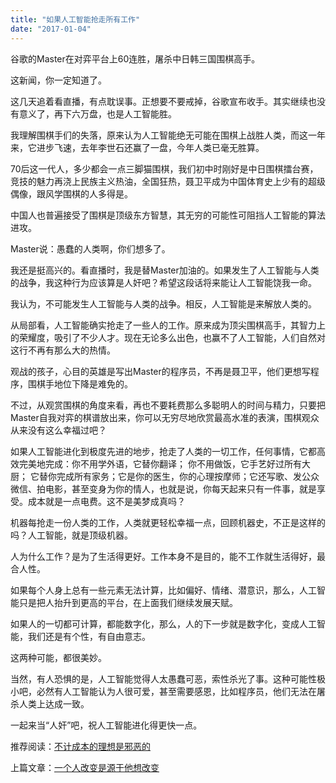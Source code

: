 ```yaml
---
title: "如果人工智能抢走所有工作"
date: "2017-01-04"
---
```


谷歌的Master在对弈平台上60连胜，屠杀中日韩三国围棋高手。

这新闻，你一定知道了。

这几天追着看直播，有点耽误事。正想要不要戒掉，谷歌宣布收手。其实继续也没有意义了，再下六万盘，也是人工智能胜。

我理解围棋手们的失落，原来认为人工智能绝无可能在围棋上战胜人类，而这一年来，它进步飞速，去年李世石还赢了一盘，今年人类已毫无胜算。

70后这一代人，多少都会一点三脚猫围棋，我们初中时刚好是中日围棋擂台赛，竞技的魅力再浇上民族主义热油，全国狂热，聂卫平成为中国体育史上少有的超级偶像，跟风学围棋的人多得是。

中国人也普遍接受了围棋是顶级东方智慧，其无穷的可能性可阻挡人工智能的算法进攻。

Master说：愚蠢的人类啊，你们想多了。

我还是挺高兴的。看直播时，我是替Master加油的。如果发生了人工智能与人类的战争，我这种行为应该算是人奸吧？希望这段话将来能让人工智能饶我一命。

我认为，不可能发生人工智能与人类的战争。相反，人工智能是来解放人类的。

从局部看，人工智能确实抢走了一些人的工作。原来成为顶尖围棋高手，其智力上的荣耀度，吸引了不少人才。现在无论多么出色，也赢不了人工智能，人们自然对这行不再有那么大的热情。

观战的孩子，心目的英雄是写出Master的程序员，不再是聂卫平，他们更想写程序，围棋手地位下降是难免的。

不过，从观赏围棋的角度来看，再也不要耗费那么多聪明人的时间与精力，只要把Master自我对弈的棋谱放出来，你可以无穷尽地欣赏最高水准的表演，围棋观众从来没有这么幸福过吧？  

如果人工智能进化到极度先进的地步，抢走了人类的一切工作，任何事情，它都高效完美地完成：你不用学外语，它替你翻译； 你不用做饭，它手艺好过所有大厨； 它替你完成所有家务；它是你的医生，你的心理按摩师；它还写歌、发公众微信、拍电影，甚至变身为你的情人，也就是说，你每天起来只有一件事，就是享受。成本就是一点电费。这不是美梦成真吗？

机器每抢走一份人类的工作，人类就更轻松幸福一点，回顾机器史，不正是这样的吗？人工智能，就是顶级机器。

人为什么工作？是为了生活得更好。工作本身不是目的，能不工作就生活得好，最合人性。

如果每个人身上总有一些元素无法计算，比如偏好、情绪、潜意识，那么，人工智能只是把人抬升到更高的平台，在上面我们继续发展天赋。

如果人的一切都可计算，都能数字化，那么，人的下一步就是数字化，变成人工智能，我们还是有个性，有自由意志。

这两种可能，都很美妙。

当然，有人恐惧的是，人工智能觉得人太愚蠢可恶，索性杀光了事。这种可能性极小吧，必然有人工智能认为人很可爱，甚至需要感恩，比如程序员，他们无法在屠杀人类上达成一致。

一起来当“人奸”吧，祝人工智能进化得更快一点。

推荐阅读：[不计成本的理想是邪恶的](http://mp.weixin.qq.com/s?__biz=MjM5NDU0Mjk2MQ==&mid=2651622554&idx=1&sn=05d989dcc53207df2c64c18af86772eb&chksm=bd7e08848a0981926aa7d61e475db33fd925c159e9cfdb0ebe405c9502e7b89ebbb7f294b47e&scene=21#wechat_redirect)

上篇文章：[一个人改变是源于他想改变](http://mp.weixin.qq.com/s?__biz=MjM5NDU0Mjk2MQ==&mid=2651622649&idx=1&sn=4b6dac52b31aa8b575c2c6846f0323a4&chksm=bd7e08e78a0981f1dec615c81abeb1658c151e8877273ec586c32877d0935445cb5116a8a1db&scene=21#wechat_redirect)

